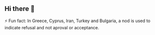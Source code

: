 ## Hi there 👋

⚡ Fun fact: In Greece, Cyprus, Iran, Turkey and Bulgaria, a nod is used to indicate refusal and not aproval or acceptance.
